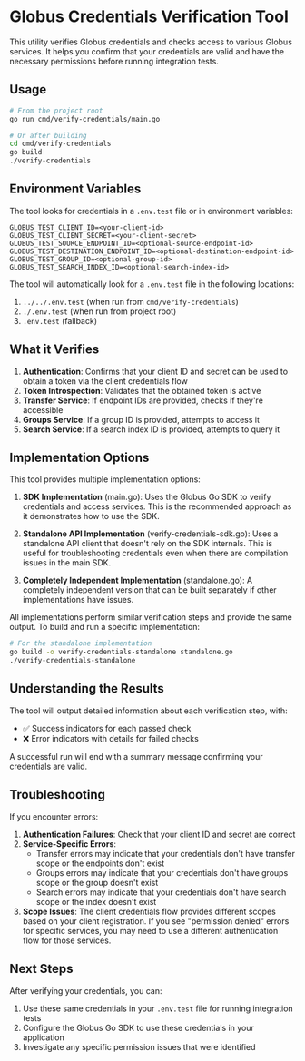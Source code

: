 # Globus Credentials Verification Tool

This utility verifies Globus credentials and checks access to various Globus services. It helps you confirm that your credentials are valid and have the necessary permissions before running integration tests.

## Usage

```bash
# From the project root
go run cmd/verify-credentials/main.go

# Or after building
cd cmd/verify-credentials
go build
./verify-credentials
```

## Environment Variables

The tool looks for credentials in a `.env.test` file or in environment variables:

```
GLOBUS_TEST_CLIENT_ID=<your-client-id>
GLOBUS_TEST_CLIENT_SECRET=<your-client-secret>
GLOBUS_TEST_SOURCE_ENDPOINT_ID=<optional-source-endpoint-id>
GLOBUS_TEST_DESTINATION_ENDPOINT_ID=<optional-destination-endpoint-id>
GLOBUS_TEST_GROUP_ID=<optional-group-id>
GLOBUS_TEST_SEARCH_INDEX_ID=<optional-search-index-id>
```

The tool will automatically look for a `.env.test` file in the following locations:
1. `../../.env.test` (when run from `cmd/verify-credentials`)
2. `./.env.test` (when run from project root)
3. `.env.test` (fallback)

## What it Verifies

1. **Authentication**: Confirms that your client ID and secret can be used to obtain a token via the client credentials flow
2. **Token Introspection**: Validates that the obtained token is active
3. **Transfer Service**: If endpoint IDs are provided, checks if they're accessible
4. **Groups Service**: If a group ID is provided, attempts to access it
5. **Search Service**: If a search index ID is provided, attempts to query it

## Implementation Options

This tool provides multiple implementation options:

1. **SDK Implementation** (main.go): Uses the Globus Go SDK to verify credentials and access services. This is the recommended approach as it demonstrates how to use the SDK.

2. **Standalone API Implementation** (verify-credentials-sdk.go): Uses a standalone API client that doesn't rely on the SDK internals. This is useful for troubleshooting credentials even when there are compilation issues in the main SDK.

3. **Completely Independent Implementation** (standalone.go): A completely independent version that can be built separately if other implementations have issues.

All implementations perform similar verification steps and provide the same output. To build and run a specific implementation:

```bash
# For the standalone implementation
go build -o verify-credentials-standalone standalone.go
./verify-credentials-standalone
```

## Understanding the Results

The tool will output detailed information about each verification step, with:

- ✅ Success indicators for each passed check
- ❌ Error indicators with details for failed checks

A successful run will end with a summary message confirming your credentials are valid.

## Troubleshooting

If you encounter errors:

1. **Authentication Failures**: Check that your client ID and secret are correct
2. **Service-Specific Errors**: 
   - Transfer errors may indicate that your credentials don't have transfer scope or the endpoints don't exist
   - Groups errors may indicate that your credentials don't have groups scope or the group doesn't exist
   - Search errors may indicate that your credentials don't have search scope or the index doesn't exist
3. **Scope Issues**: The client credentials flow provides different scopes based on your client registration. If you see "permission denied" errors for specific services, you may need to use a different authentication flow for those services.

## Next Steps

After verifying your credentials, you can:

1. Use these same credentials in your `.env.test` file for running integration tests
2. Configure the Globus Go SDK to use these credentials in your application
3. Investigate any specific permission issues that were identified